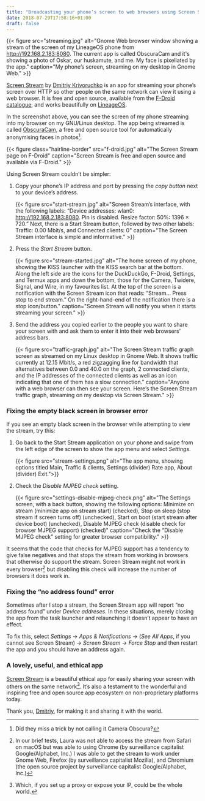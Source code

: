 ```yaml
---
title: "Broadcasting your phone’s screen to web browsers using Screen Stream"
date: 2018-07-29T17:58:16+01:00
draft: false
---
```


{{< figure src="streaming.jpg" alt="Gnome Web browser window showing a stream of the screen of my LineageOS phone from http://192.168.2.183:8080. The current app is called ObscuraCam and it's showing a photo of Oskar, our huskamute, and me. My face is pixellated by the app." caption="My phone’s screen, streaming on my desktop in Gnome Web." >}}

[Screen Stream](https://github.com/dkrivoruchko/ScreenStream) by [Dmitriy Krivoruchko](https://github.com/dkrivoruchko) is an app for streaming your phone’s screen over HTTP so other people on the same network can view it using a web browser. It is free and open source, available from the [F-Droid catalogue](https://www.f-droid.org/en/packages/info.dvkr.screenstream/), and works beautifully on [LineageOS](https://lineageos.org).

In the screenshot above, you can see the screen of my phone streaming into my browser on my GNU/Linux desktop. The app being streamed is called [ObscuraCam](https://guardianproject.info/apps/obscuracam/), a free and open source tool for automatically anonymising faces in photos[^1]. 

{{< figure class="hairline-border" src="f-droid.jpg" alt="The Screen Stream page on F-Droid" caption="Screen Stream is free and open source and available via F-Droid." >}}

Using Screen Stream couldn’t be simpler:

1. Copy your phone’s IP address and port by pressing the _copy button_ next to your device’s address.

    {{< figure src="start-stream.jpg" alt="Screen Stream’s interface, with the following labels: “Device addresses: wlan0: http://192.168.2.183:8080. Pin is disabled. Resize factor: 50%: 1396 × 720.” Next, there is a Start Stream button, followed by two other labels: Traffic: 0.00 Mbit/s, and Connected clients: 0" caption="The Screen Stream interface is simple and informative." >}}

2. Press the _Start Stream_ button.

    {{< figure src="stream-started.jpg" alt="The home screen of my phone, showing the KISS launcher with the KISS search bar at the bottom. Along the left side are the icons for the DuckDuckGo, F-Droid, Settings, and Termux apps and down the bottom, those for the Camera, Twidere, Signal, and Wire, in my favourites list. At the top of the screen is a notification with the Screen Stream icon that reads: “Stream… Press stop to end stream.” On the right-hand-end of the notification there is a stop icon/button." caption="Screen Stream will notify you when it starts streaming your screen." >}}

3. Send the address you copied earlier to the people you want to share your screen with and ask them to enter it into their web browsers’ address bars.

    {{< figure src="traffic-graph.jpg" alt="The Screen Stream traffic graph screen as streamed on my Linux desktop in Gnome Web. It shows traffic currently at 12.15 Mbit/s, a red zigzagging line for bandwidth that alternatives between 0.0 and 40.0 on the graph, 2 connected clients, and the IP addresses of the connected clients as well as an icon indicating that one of them has a slow connection." caption="Anyone with a web browser can then see your screen. Here’s the Screen Stream traffic graph, streaming on my desktop via Screen Stream." >}}

### Fixing the empty black screen in browser error

If you see an empty black screen in the browser while attempting to view the stream, try this: 

1. Go back to the Start Stream application on your phone and swipe from the left edge of the screen to show the app menu and select _Settings_.

    {{< figure src="stream-settings.png" alt="The app menu, showing options titled Main, Traffic & clients, Settings (divider) Rate app, About (divider) Exit.">}}

2. Check the _Disable MJPEG check_ setting.

    {{< figure src="settings-disable-mjpeg-check.png" alt="The Settings screen, with a back button, showing the following options: Minimize on stream (minimize app on stream start) (checked), Stop on sleep (stop stream if screen turns off) (unchecked), Start on boot (start stream after device boot) (unchecked), Disable MJPEG check (disable check for browser MJPEG support) (checked)" caption="Check the “Disable MJPEG check” setting for greater browser compatibility." >}}

It seems that the code that checks for MJPEG support has a tendency to give false negatives and that stops the stream from working in browsers that otherwise do support the stream. Screen Stream might not work in every browser[^2] but disabling this check will increase the number of browsers it does work in.

### Fixing the “no address found” error

Sometimes after I stop a stream, the Screen Stream app will report “no address found” under _Device addreses_. In these situations, merely closing the app from the task launcher and relaunching it doesn’t appear to have an effect.

To fix this, select _Settings_ → _Apps & Notifications_ → (_See All Apps_, if you cannot see Screen Stream) → _Screen Stream_ → _Force Stop_ and then restart the app and you should have an address again.

### A lovely, useful, and ethical app

[Screen Stream](https://www.f-droid.org/en/packages/info.dvkr.screenstream/) is a beautiful ethical app for easily sharing your screen with others on the same network[^3]. It’s also a testament to the wonderful and inspiring free and open source app ecosystem on non-proprietary platforms today.

Thank you, [Dmitriy](https://github.com/dkrivoruchko), for making it and sharing it with the world.

[^1]: Did they miss a trick by not calling it Camera Obscura?

[^2]: In our brief tests, Laura was not able to access the stream from Safari on macOS but was able to using Chrome (by surveillance capitalist Google/Alphabet, Inc.) I was able to get the stream to work under Gnome Web, Firefox (by surveillance capitalist Mozilla), and Chromium (the open source project by surveillance capitalist Google/Alphabet, Inc.)

[^3]: Which, if you set up a proxy or expose your IP, could be the whole world.